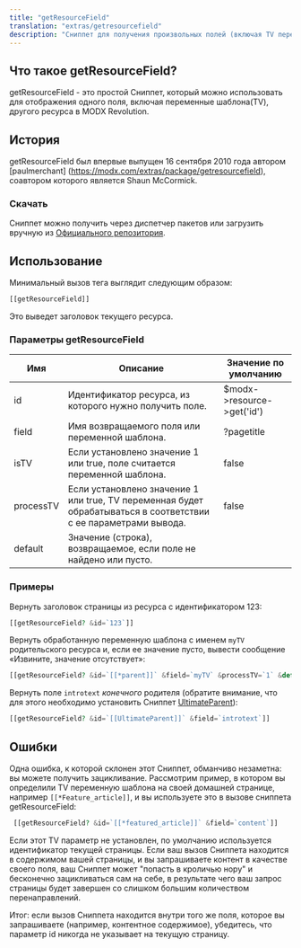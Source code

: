 ```yaml
---
title: "getResourceField"
translation: "extras/getresourcefield"
description: "Сниппет для получения произвольных полей (включая TV переменные шаблона) какого-либо ресурса"
---
```


## Что такое getResourceField?

getResourceField - это простой Сниппет, который можно использовать для отображения одного поля, включая переменные шаблона(TV), другого ресурса в MODX Revolution.

## История

getResourceField был впервые выпущен 16 сентября 2010 года автором [paulmerchant] (https://modx.com/extras/package/getresourcefield), соавтором которого является Shaun McCormick.

### Скачать

Сниппет можно получить через диспетчер пакетов или загрузить вручную из [Официального репозитория](https://modx.com/extras/package/getresourcefield).

## Использование

Минимальный вызов тега выглядит следующим образом: 

``` php
[[getResourceField]]
```

Это выведет заголовок текущего ресурса. 

### Параметры getResourceField

| Имя       | Описание                                                                                         | Значение по умолчанию      |
| --------- | ------------------------------------------------------------------------------------------------ | -------------------------- |
| id        | Идентификатор ресурса, из которого нужно получить поле.                                          | $modx->resource->get('id') |
| field     | Имя возвращаемого поля или переменной шаблона.                                                   | ?pagetitle                 |
| isTV      | Если установлено значение 1 или true, поле считается переменной шаблона.                         | false                      |
| processTV | Если установлено значение 1 или true, TV переменная будет обрабатываться в соответствии с ее параметрами вывода.  | false     |
| default   | Значение (строка), возвращаемое, если поле не найдено или пусто.                                 |                            |

### Примеры

Вернуть заголовок страницы из ресурса с идентификатором 123: 

``` php
[[getResourceField? &id=`123`]]
```

Вернуть обработанную переменную шаблона с именем `myTV` родительского ресурса и, если ее значение пусто, вывести сообщение «Извините, значение отсутствует»: 

``` php
[[getResourceField? &id=`[[*parent]]` &field=`myTV` &processTV=`1` &default=`Извините, значение отсутствует`]]
```

Вернуть поле `introtext` *конечного* родителя (обратите внимание, что для этого необходимо установить Сниппет [UltimateParent](extras/ultimateparent)):

``` php
[[getResourceField? &id=`[[UltimateParent]]` &field=`introtext`]]
```

## Ошибки

Одна ошибка, к которой склонен этот Cниппет, обманчиво незаметна: вы можете получить зацикливание. Рассмотрим пример, в котором вы определили TV переменную шаблона на своей домашней странице, например `[[*Feature_article]]`, и вы используете это в вызове сниппета getResourceField: 

``` php
 [[getResourceField? &id=`[[*featured_article]]` &field=`content`]]
```

Если этот TV параметр не установлен, по умолчанию используется идентификатор текущей страницы. Если ваш вызов Сниппета находится в содержимом вашей страницы, и вы запрашиваете контент в качестве своего поля, ваш Сниппет может "попасть в кроличью нору" и бесконечно зацикливаться сам на себе, в результате чего ваш запрос страницы будет завершен со слишком большим количеством перенаправлений.

Итог: если вызов Сниппета находится внутри того же поля, которое вы запрашиваете (например, контентное содержимое), убедитесь, что параметр id никогда не указывает на текущую страницу. 